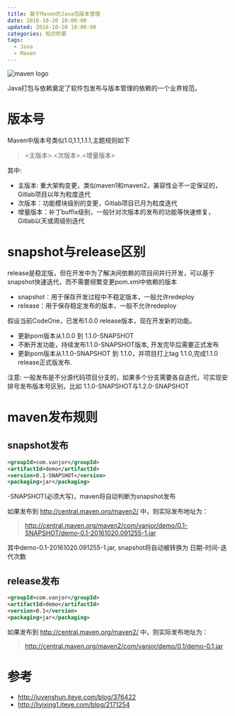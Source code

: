 ```yaml
---
title: 基于Maven的Java包版本管理
date: 2016-10-20 10:00:00
updated: 2016-10-20 10:00:00
categories: 知识积累
tags:
  - Java
  - Maven
---
```


![maven logo](https://asset.vanjor.com/images/006tNbRwly1fyk9jm52b3j30zk085dfw.jpg)

Java打包与依赖奠定了软件包发布与版本管理的依赖的一个业界规范。

<!-- more -->

# 版本号

Maven中版本号类似1.0,1.1,1.1.1,主题规则如下

> <主版本>.<次版本>.<增量版本>

其中:

* 主版本: 重大架构变更，类似maven1和maven2，兼容性业不一定保证的，Gitlab项目以年为粒度迭代
* 次版本：功能模块级别的变更，Gitlab项目已月为粒度迭代
* 增量版本：补丁buffix级别，一般针对次版本的发布的功能等快速修复，Gitlab以天或周级别迭代

# snapshot与release区别

release是稳定版，但在开发中为了解决间依赖的项目间并行开发，可以基于snapshot快速迭代，而不需要频繁变更pom.xml中依赖的版本

* snapshot：用于保存开发过程中不稳定版本，一般允许redeploy
* release：用于保存稳定发布的版本，一般不允许redeploy

假设当前CodeOne，已发布1.0.0 release版本，现在开发新的功能。

* 更新pom版本从1.0.0 到 1.1.0-SNAPSHOT
* 不断开发功能，持续发布1.1.0-SNAPSHOT版本, 开发完毕后需要正式发布
* 更新pom版本从1.1.0-SNAPSHOT 到 1.1.0，并项目打上tag 1.1.0,完成1.1.0 release正式版发布.

注意: 一般发布是不分源代码项目分支的，如果多个分支需要各自迭代，可实现安排号发布版本号区别，比如 1.1.0-SNAPSHOT与1.2.0-SNAPSHOT

# maven发布规则

## snapshot发布

```xml
<groupId>com.vanjor</groupId>
<artifactId>demo</artifactId>
<version>0.1-SNAPSHOT</version>
<packaging>jar</packaging>

```

-SNAPSHOT(必须大写)，maven将自动判断为snapshot发布

如果发布到 <http://central.maven.org/maven2/> 中，则实际发布地址为：
> <http://central.maven.org/maven2/com/vanjor/demo/0.1-SNAPSHOT/demo-0.1-20161020.091255-1.jar>

其中demo-0.1-20161020.091255-1.jar, snapshot将自动被转换为 日期-时间-迭代次数

## release发布

```xml
<groupId>com.vanjor</groupId>
<artifactId>demo</artifactId>
<version>0.1</version>
<packaging>jar</packaging>
```

如果发布到 <http://central.maven.org/maven2/> 中，则实际发布地址为：
> <http://central.maven.org/maven2/com/vanjor/demo/0.1/demo-0.1.jar>

# 参考

* <http://juvenshun.iteye.com/blog/376422>
* <http://liyixing1.iteye.com/blog/2171254>
